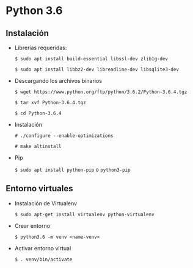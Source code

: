 # Python 3.6

## Instalación

- Librerias requeridas:

  `$ sudo apt install build-essential libssl-dev zlib1g-dev`

  `$ sudo apt install libbz2-dev libreadline-dev libsqlite3-dev`

- Descargando los archivos binarios

  `$ wget https://www.python.org/ftp/python/3.6.2/Python-3.6.4.tgz`

  `$ tar xvf Python-3.6.4.tgz`

  `$ cd Python-3.6.4`

- Instalación

  `# ./configure --enable-optimizations`

  `# make altinstall`

- Pip

  `$ sudo apt install python-pip` o `python3-pip`

## Entorno virtuales

- Instalación de Virtualenv

  `$ sudo apt-get install virtualenv python-virtualenv`

- Crear entorno

  `$ python3.6 -m venv <name-venv>`

- Activar entorno virtual

  `$ . venv/bin/activate`
